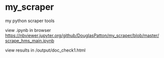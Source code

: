 # my_scraper
my python scraper tools

view .ipynb in browser
https://nbviewer.jupyter.org/github/DouglasPatton/my_scraper/blob/master/scrape_hms_main.ipynb

view results in /output/doc_check1.html
